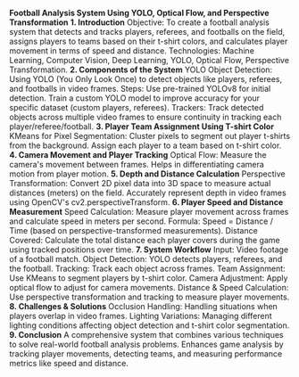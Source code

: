**Football Analysis System Using YOLO, Optical Flow, and Perspective Transformation**
**1. Introduction**
Objective: To create a football analysis system that detects and tracks players, referees, and footballs on the field, assigns players to teams based on their t-shirt colors, and calculates player movement in terms of speed and distance.
Technologies: Machine Learning, Computer Vision, Deep Learning, YOLO, Optical Flow, Perspective Transformation.
**2. Components of the System**
YOLO Object Detection:
Using YOLO (You Only Look Once) to detect objects like players, referees, and footballs in video frames.
Steps:
Use pre-trained YOLOv8 for initial detection.
Train a custom YOLO model to improve accuracy for your specific dataset (custom players, referees).
Trackers:
Track detected objects across multiple video frames to ensure continuity in tracking each player/referee/football.
**3. Player Team Assignment Using T-shirt Color**
KMeans for Pixel Segmentation:
Cluster pixels to segment out player t-shirts from the background.
Assign each player to a team based on t-shirt color.
**4. Camera Movement and Player Tracking**
Optical Flow:
Measure the camera's movement between frames.
Helps in differentiating camera motion from player motion.
**5. Depth and Distance Calculation**
Perspective Transformation:
Convert 2D pixel data into 3D space to measure actual distances (meters) on the field.
Accurately represent depth in video frames using OpenCV's cv2.perspectiveTransform.
**6. Player Speed and Distance Measurement**
Speed Calculation:
Measure player movement across frames and calculate speed in meters per second.
Formula: Speed = Distance / Time (based on perspective-transformed measurements).
Distance Covered:
Calculate the total distance each player covers during the game using tracked positions over time.
**7. System Workflow**
Input: Video footage of a football match.
Object Detection: YOLO detects players, referees, and the football.
Tracking: Track each object across frames.
Team Assignment: Use KMeans to segment players by t-shirt color.
Camera Adjustment: Apply optical flow to adjust for camera movements.
Distance & Speed Calculation: Use perspective transformation and tracking to measure player movements.
**8. Challenges & Solutions**
Occlusion Handling: Handling situations when players overlap in video frames.
Lighting Variations: Managing different lighting conditions affecting object detection and t-shirt color segmentation.
**9. Conclusion**
A comprehensive system that combines various techniques to solve real-world football analysis problems.
Enhances game analysis by tracking player movements, detecting teams, and measuring performance metrics like speed and distance.
